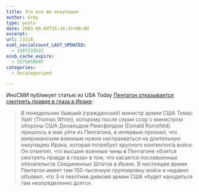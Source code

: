 ```yaml
---
title: Это все же оккупация
author: Gray
type: posts
date: 2003-06-04T15:34:37+00:00
excerpt:
url: /3114
esml_socialcount_LAST_UPDATED:
  - 1497233522
essb_cache_expire:
  - 1575650097
categories:
  - Uncategorized

---
```








ИноСМИ публикует статью из USA Today <a href="http://www.inosmi.ru/abstract/182684.html" target="_blank">Пентагон отказывается смотреть правде в глаза в Ираке</a>:

> В понедельник бывший (гражданский) министр армии США Томас Уайт (Thomas White), которому после серии ссор с министром обороны США Дональдом Рамсфелдом (Donald Rumsfeld) пришлось в мае уйти из Пентагона, в интервью признал, что американским военным нужно настраиваться на длительную оккупацию Ирака, которая потребует крупного контингента войск.  
> Он отметил, что высшие военные чины в Пентагоне &#171;боятся смотреть правде в глаза&#187; в том, что касается послевоенных обязательств Соединенных Штатов в Ираке. В настоящее время Пентагон имеет там 150-тысячную группировку войск и недавно объявил, что 3-я пехотная дивизия армии США &#171;будет находиться там неопределенно долго&#187;.
